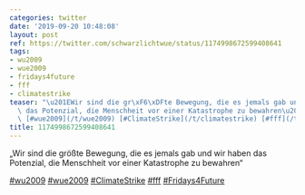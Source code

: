 ```yaml
---
categories: twitter
date: '2019-09-20 10:48:08'
layout: post
ref: https://twitter.com/schwarzlichtwue/status/1174998672599408641
tags:
- wu2009
- wue2009
- fridays4future
- fff
- climatestrike
teaser: "\u201EWir sind die gr\xF6\xDFte Bewegung, die es jemals gab und wir haben\
  \ das Potenzial, die Menschheit vor einer Katastrophe zu bewahren\u201C\n\n[#wu2009](/t/wu2009)\
  \ [#wue2009](/t/wue2009) [#ClimateStrike](/t/climatestrike) [#fff](/t/fff) [#Fridays4Future](/t/fridays4future)"
title: 1174998672599408641
---
```

„Wir sind die größte Bewegung, die es jemals gab und wir haben das Potenzial, die Menschheit vor einer Katastrophe zu bewahren“

[#wu2009](/t/wu2009) [#wue2009](/t/wue2009) [#ClimateStrike](/t/climatestrike) [#fff](/t/fff) [#Fridays4Future](/t/fridays4future)